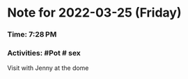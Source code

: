 # Note for 2022-03-25 (Friday)
### Time: 7:28 PM
### Activities: #Pot  # sex

Visit with Jenny at the dome
